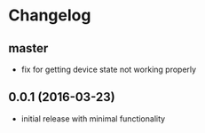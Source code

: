 # Changelog

## master
- fix for getting device state not working properly

## 0.0.1 (2016-03-23)
- initial release with minimal functionality
